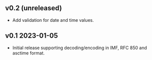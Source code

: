 ## v0.2 (unreleased)

- Add validation for date and time values.

## v0.1 2023-01-05

- Initial release supporting decoding/encoding in IMF, RFC 850 and asctime format.
